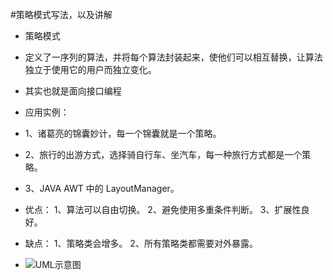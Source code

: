 #策略模式写法，以及讲解

- 策略模式
- 定义了一序列的算法，并将每个算法封装起来，使他们可以相互替换，让算法独立于使用它的用户而独立变化。
- 其实也就是面向接口编程

- 应用实例： 
- 1、诸葛亮的锦囊妙计，每一个锦囊就是一个策略。 
- 2、旅行的出游方式，选择骑自行车、坐汽车，每一种旅行方式都是一个策略。
- 3、JAVA AWT 中的 LayoutManager。

- 优点： 1、算法可以自由切换。 2、避免使用多重条件判断。 3、扩展性良好。

- 缺点： 1、策略类会增多。 2、所有策略类都需要对外暴露。
- ![UML示意图](https://github.com/pigzhuzhu55/Design/blob/master/src/example/strategy/23.png?raw=true)